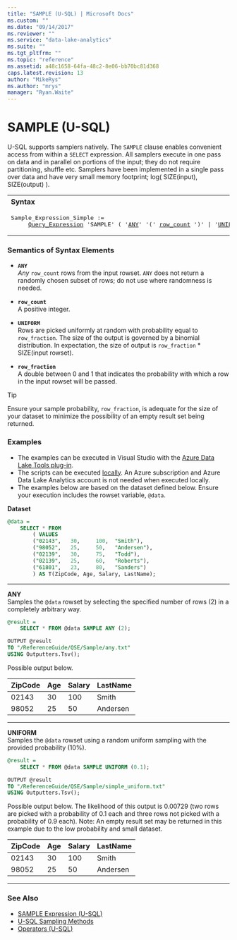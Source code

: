 ```yaml
---
title: "SAMPLE (U-SQL) | Microsoft Docs"
ms.custom: ""
ms.date: "09/14/2017"
ms.reviewer: ""
ms.service: "data-lake-analytics"
ms.suite: ""
ms.tgt_pltfrm: ""
ms.topic: "reference"
ms.assetid: a48c1658-64fa-48c2-8e06-bb70bc81d368
caps.latest.revision: 13
author: "MikeRys"
ms.author: "mrys"
manager: "Ryan.Waite"
---
```

# SAMPLE (U-SQL)
U-SQL supports samplers natively. The `SAMPLE` clause enables convenient access from within a `SELECT` expression.  All samplers execute in one pass on data and in parallel on portions of the input; they do not require partitioning, shuffle etc. 	Samplers have been implemented in a single pass over data and have very small memory footprint; log( SIZE(input), SIZE(output) ).

<table><th align="left">Syntax</th><tr><td><pre>
Sample_Expression_Simple :=                                                                              
     <a href="query-statements-and-expressions-u-sql.md">Query_Expression</a> 'SAMPLE' ( '<a href="#any">ANY</a>' '(' <a href="#row_count">row_count</a> ')' | '<a href="#uniform">UNIFORM</a>' '(' <a href="#row_fraction">row_fraction</a> ')' ).
</pre></td></tr></table>

### Semantics of Syntax Elements    
-  <a name="any"></a>**`ANY`**  
*Any* `row_count` rows from the input rowset.  `ANY` does not return a randomly chosen subset of rows; do not use where randomness is needed.

- <a name="row_count"></a>**`row_count`**  
A positive integer.

- <a name="uniform"></a>**`UNIFORM`**  
Rows are picked uniformly at random with probability equal to `row_fraction`.  The size of the output is governed by a binomial distribution. In expectation, the size of output is `row_fraction` * SIZE(input rowset).

- <a name="row_fraction"></a>**`row_fraction`**  
A double between 0 and 1 that indicates the probability with which a row in the input rowset will be passed.

> [!TIP] 
> Ensure your sample probability, `row_fraction`, is adequate for the size of your dataset to minimize the possibility of an empty result set being returned.

### Examples
- The examples can be executed in Visual Studio with the [Azure Data Lake Tools plug-in](https://www.microsoft.com/download/details.aspx?id=49504).  
- The scripts can be executed [locally](https://docs.microsoft.com/azure/data-lake-analytics/data-lake-analytics-data-lake-tools-get-started#run-u-sql-locally).  An Azure subscription and Azure Data Lake Analytics account is not needed when executed locally.
- The examples below are based on the dataset defined below.  Ensure your execution includes the rowset variable, `@data`.  

**Dataset**   
```sql
@data = 
    SELECT * FROM 
        ( VALUES
        ("02143",   30,     100,  "Smith"),
        ("98052",   25,     50,   "Andersen"),
        ("02139",   30,     75,   "Todd"),
        ("02139",   25,     60,   "Roberts"),
        ("61801",   23,     80,   "Sanders")
        ) AS T(ZipCode, Age, Salary, LastName);
```
--------------------------------------------------

**ANY**  
Samples the `@data` rowset by selecting the specified number of rows (2) in a completely arbitrary way.
```sql
@result = 
    SELECT * FROM @data SAMPLE ANY (2);

OUTPUT @result
TO "/ReferenceGuide/QSE/Sample/any.txt"
USING Outputters.Tsv();
```
Possible output below. 

ZipCode  |Age      |Salary   |LastName   
---------|---------|---------|---------  
02143    |30       |100      |Smith    
98052    |25       |50       |Andersen 
--------------------------------------------------
 
**UNIFORM**   
Samples the `@data` rowset using a random uniform sampling with the provided probability (10%).
```sql
@result =
    SELECT * FROM @data SAMPLE UNIFORM (0.1);

OUTPUT @result
TO "/ReferenceGuide/QSE/Sample/simple_uniform.txt"
USING Outputters.Tsv();
```
Possible output below.  The likelihood of this output is 0.00729 (two rows are picked with a probability of 0.1 each and three rows not picked with a probability of 0.9 each).  Note: An empty result set may be returned in this example due to the low probability and small dataset.

ZipCode  |Age      |Salary   |LastName   
---------|---------|---------|---------  
02143    |30       |100      |Smith    
98052    |25       |50       |Andersen 
--------------------------------------------------



### See Also
* [SAMPLE Expression (U-SQL)](sample-expression-u-sql.md) 
* [U-SQL Sampling Methods](u-sql-sampling-methods.md) 
* [Operators (U-SQL)](operators-u-sql.md)
